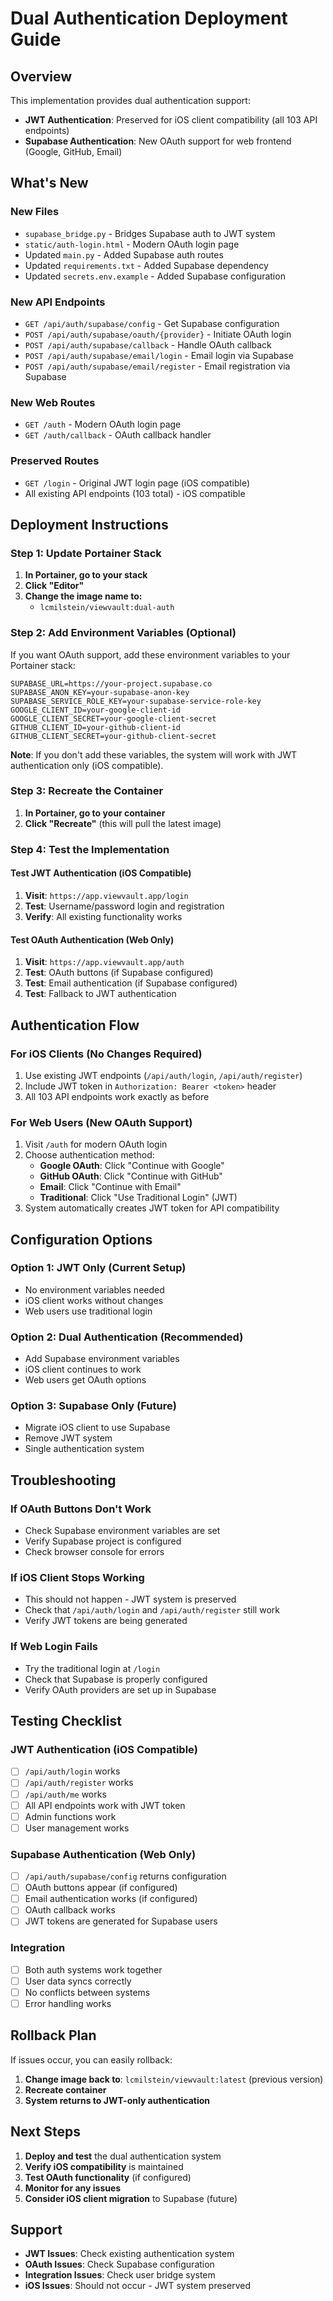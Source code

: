 # Dual Authentication Deployment Guide

## Overview
This implementation provides dual authentication support:
- **JWT Authentication**: Preserved for iOS client compatibility (all 103 API endpoints)
- **Supabase Authentication**: New OAuth support for web frontend (Google, GitHub, Email)

## What's New

### New Files
- `supabase_bridge.py` - Bridges Supabase auth to JWT system
- `static/auth-login.html` - Modern OAuth login page
- Updated `main.py` - Added Supabase auth routes
- Updated `requirements.txt` - Added Supabase dependency
- Updated `secrets.env.example` - Added Supabase configuration

### New API Endpoints
- `GET /api/auth/supabase/config` - Get Supabase configuration
- `POST /api/auth/supabase/oauth/{provider}` - Initiate OAuth login
- `POST /api/auth/supabase/callback` - Handle OAuth callback
- `POST /api/auth/supabase/email/login` - Email login via Supabase
- `POST /api/auth/supabase/email/register` - Email registration via Supabase

### New Web Routes
- `GET /auth` - Modern OAuth login page
- `GET /auth/callback` - OAuth callback handler

### Preserved Routes
- `GET /login` - Original JWT login page (iOS compatible)
- All existing API endpoints (103 total) - iOS compatible

## Deployment Instructions

### Step 1: Update Portainer Stack

1. **In Portainer, go to your stack**
2. **Click "Editor"**
3. **Change the image name to:**
   - `lcmilstein/viewvault:dual-auth`

### Step 2: Add Environment Variables (Optional)

If you want OAuth support, add these environment variables to your Portainer stack:

```
SUPABASE_URL=https://your-project.supabase.co
SUPABASE_ANON_KEY=your-supabase-anon-key
SUPABASE_SERVICE_ROLE_KEY=your-supabase-service-role-key
GOOGLE_CLIENT_ID=your-google-client-id
GOOGLE_CLIENT_SECRET=your-google-client-secret
GITHUB_CLIENT_ID=your-github-client-id
GITHUB_CLIENT_SECRET=your-github-client-secret
```

**Note**: If you don't add these variables, the system will work with JWT authentication only (iOS compatible).

### Step 3: Recreate the Container

1. **In Portainer, go to your container**
2. **Click "Recreate"** (this will pull the latest image)

### Step 4: Test the Implementation

#### Test JWT Authentication (iOS Compatible)
1. **Visit**: `https://app.viewvault.app/login`
2. **Test**: Username/password login and registration
3. **Verify**: All existing functionality works

#### Test OAuth Authentication (Web Only)
1. **Visit**: `https://app.viewvault.app/auth`
2. **Test**: OAuth buttons (if Supabase configured)
3. **Test**: Email authentication (if Supabase configured)
4. **Test**: Fallback to JWT authentication

## Authentication Flow

### For iOS Clients (No Changes Required)
1. Use existing JWT endpoints (`/api/auth/login`, `/api/auth/register`)
2. Include JWT token in `Authorization: Bearer <token>` header
3. All 103 API endpoints work exactly as before

### For Web Users (New OAuth Support)
1. Visit `/auth` for modern OAuth login
2. Choose authentication method:
   - **Google OAuth**: Click "Continue with Google"
   - **GitHub OAuth**: Click "Continue with GitHub"
   - **Email**: Click "Continue with Email"
   - **Traditional**: Click "Use Traditional Login" (JWT)
3. System automatically creates JWT token for API compatibility

## Configuration Options

### Option 1: JWT Only (Current Setup)
- No environment variables needed
- iOS client works without changes
- Web users use traditional login

### Option 2: Dual Authentication (Recommended)
- Add Supabase environment variables
- iOS client continues to work
- Web users get OAuth options

### Option 3: Supabase Only (Future)
- Migrate iOS client to use Supabase
- Remove JWT system
- Single authentication system

## Troubleshooting

### If OAuth Buttons Don't Work
- Check Supabase environment variables are set
- Verify Supabase project is configured
- Check browser console for errors

### If iOS Client Stops Working
- This should not happen - JWT system is preserved
- Check that `/api/auth/login` and `/api/auth/register` still work
- Verify JWT tokens are being generated

### If Web Login Fails
- Try the traditional login at `/login`
- Check that Supabase is properly configured
- Verify OAuth providers are set up in Supabase

## Testing Checklist

### JWT Authentication (iOS Compatible)
- [ ] `/api/auth/login` works
- [ ] `/api/auth/register` works
- [ ] `/api/auth/me` works
- [ ] All API endpoints work with JWT token
- [ ] Admin functions work
- [ ] User management works

### Supabase Authentication (Web Only)
- [ ] `/api/auth/supabase/config` returns configuration
- [ ] OAuth buttons appear (if configured)
- [ ] Email authentication works (if configured)
- [ ] OAuth callback works
- [ ] JWT tokens are generated for Supabase users

### Integration
- [ ] Both auth systems work together
- [ ] User data syncs correctly
- [ ] No conflicts between systems
- [ ] Error handling works

## Rollback Plan

If issues occur, you can easily rollback:

1. **Change image back to**: `lcmilstein/viewvault:latest` (previous version)
2. **Recreate container**
3. **System returns to JWT-only authentication**

## Next Steps

1. **Deploy and test** the dual authentication system
2. **Verify iOS compatibility** is maintained
3. **Test OAuth functionality** (if configured)
4. **Monitor for any issues**
5. **Consider iOS client migration** to Supabase (future)

## Support

- **JWT Issues**: Check existing authentication system
- **OAuth Issues**: Check Supabase configuration
- **Integration Issues**: Check user bridge system
- **iOS Issues**: Should not occur - JWT system preserved
